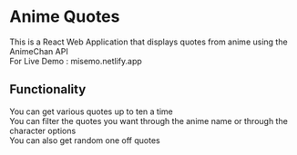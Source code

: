 # Anime Quotes

This is a React Web Application that displays quotes from anime using the AnimeChan API\
For Live Demo : misemo.netlify.app

## Functionality

You can get various quotes up to ten a time\
You can filter the quotes you want through the anime name or through the character options\
You can also get random one off quotes



